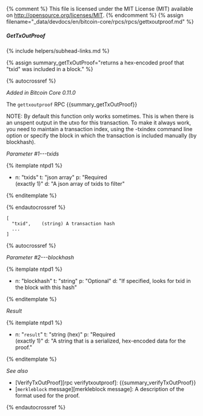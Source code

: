 {% comment %}
This file is licensed under the MIT License (MIT) available on
http://opensource.org/licenses/MIT.
{% endcomment %}
{% assign filename="_data/devdocs/en/bitcoin-core/rpcs/rpcs/gettxoutproof.md" %}

##### GetTxOutProof
{% include helpers/subhead-links.md %}

{% assign summary_getTxOutProof="returns a hex-encoded proof that "txid" was included in a block." %}

{% autocrossref %}

*Added in Bitcoin Core 0.11.0*

The `gettxoutproof` RPC {{summary_getTxOutProof}}

NOTE: By default this function only works sometimes. This is when there is an
unspent output in the utxo for this transaction. To make it always work,
you need to maintain a transaction index, using the -txindex command line option or
specify the block in which the transaction is included manually (by blockhash).

*Parameter #1---txids*

{% itemplate ntpd1 %}
- n: "txids"
  t: "json array"
  p: "Required<br>(exactly 1)"
  d: "A json array of txids to filter"

{% enditemplate %}

{% endautocrossref %}

    [
      "txid",    (string) A transaction hash
      ...
    ]

{% autocrossref %}

*Parameter #2---blockhash*

{% itemplate ntpd1 %}
- n: "blockhash"
  t: "string"
  p: "Optional"
  d: "If specified, looks for txid in the block with this hash"

{% enditemplate %}

*Result*

{% itemplate ntpd1 %}
- n: "`result`"
  t: "string (hex)"
  p: "Required<br>(exactly 1)"
  d: "A string that is a serialized, hex-encoded data for the proof."

{% enditemplate %}

*See also*

* [VerifyTxOutProof][rpc verifytxoutproof]: {{summary_verifyTxOutProof}}
* [`merkleblock` message][merkleblock message]: A description of the
  format used for the proof.

{% endautocrossref %}
